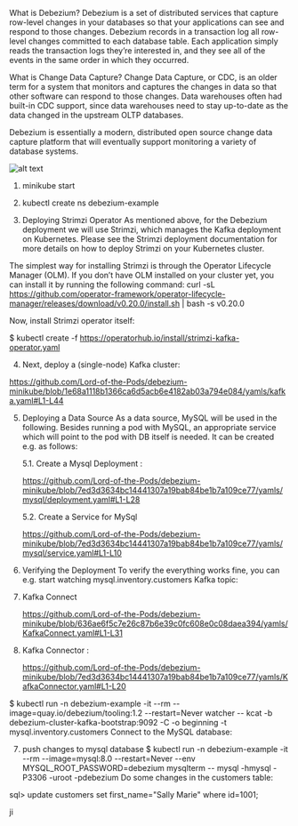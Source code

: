 What is Debezium?
Debezium is a set of distributed services that capture row-level changes in your databases so that your applications can see and respond to those changes. Debezium records in a transaction log all row-level changes committed to each database table. Each application simply reads the transaction logs they’re interested in, and they see all of the events in the same order in which they occurred.

What is Change Data Capture?
Change Data Capture, or CDC, is an older term for a system that monitors and captures the changes in data so that other software can respond to those changes. Data warehouses often had built-in CDC support, since data warehouses need to stay up-to-date as the data changed in the upstream OLTP databases.

Debezium is essentially a modern, distributed open source change data capture platform that will eventually support monitoring a variety of database systems.

![alt text]([https://github.com/Lord-of-the-Pods/debezium-minikube/blob/main/images/debezium-architecture.png](https://github.com/Lord-of-the-Pods/debezium-minikube/blob/fb52c1de8eac288c5cd51da56f0da0d1de3afc93/images/debezium-architecture.png)?raw=true)


1. minikube start

2. kubectl create ns debezium-example

3. Deploying Strimzi Operator
   As mentioned above, for the Debezium deployment we will use Strimzi, which manages the Kafka deployment on Kubernetes. Please see the Strimzi deployment documentation for more details on how to deploy Strimzi on your Kubernetes cluster.

The simplest way for installing Strimzi is through the Operator Lifecycle Manager (OLM). 
  If you don’t have OLM installed on your cluster yet, you can install it by running the following command: 
curl -sL https://github.com/operator-framework/operator-lifecycle-manager/releases/download/v0.20.0/install.sh | bash -s v0.20.0

Now, install Strimzi operator itself:

$ kubectl create -f https://operatorhub.io/install/strimzi-kafka-operator.yaml

4. Next, deploy a (single-node) Kafka cluster:
  
  https://github.com/Lord-of-the-Pods/debezium-minikube/blob/1e68a1118b1366ca6d5acb6e4182ab03a794e084/yamls/kafka.yaml#L1-L44

5. Deploying a Data Source
   As a data source, MySQL will be used in the following. Besides running a pod with MySQL, 
   an appropriate service which will point to the pod with DB itself is needed. It can be created e.g. as follows:

   5.1. Create a Mysql Deployment :
   
      https://github.com/Lord-of-the-Pods/debezium-minikube/blob/7ed3d3634bc14441307a19bab84be1b7a109ce77/yamls/mysql/deployment.yaml#L1-L28

   5.2. Create a Service for MySql

      https://github.com/Lord-of-the-Pods/debezium-minikube/blob/7ed3d3634bc14441307a19bab84be1b7a109ce77/yamls/mysql/service.yaml#L1-L10


7. Verifying the Deployment
   To verify the everything works fine, you can e.g. start watching mysql.inventory.customers Kafka topic:


8. Kafka Connect

   https://github.com/Lord-of-the-Pods/debezium-minikube/blob/636ae6f5c7e26c87b6e39c0fc608e0c08daea394/yamls/KafkaConnect.yaml#L1-L31

9. Kafka Connector :

   https://github.com/Lord-of-the-Pods/debezium-minikube/blob/7ed3d3634bc14441307a19bab84be1b7a109ce77/yamls/KafkaConnector.yaml#L1-L20

$ kubectl run -n debezium-example -it --rm --image=quay.io/debezium/tooling:1.2  --restart=Never watcher -- kcat -b debezium-cluster-kafka-bootstrap:9092 -C -o beginning -t mysql.inventory.customers
Connect to the MySQL database:

7. push changes to mysql database
$ kubectl run -n debezium-example -it --rm --image=mysql:8.0 --restart=Never --env MYSQL_ROOT_PASSWORD=debezium mysqlterm -- mysql -hmysql -P3306 -uroot -pdebezium
Do some changes in the customers table:

sql> update customers set first_name="Sally Marie" where id=1001;

ji

